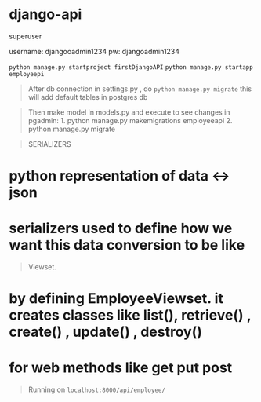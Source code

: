 # django-api

superuser 

username: djangooadmin1234
pw: djangoadmin1234

``` python manage.py startproject firstDjangoAPI ```
``` python manage.py startapp employeepi ```

> After db connection in settings.py , do ``` python manage.py migrate ``` this will add default tables in postgres db

> Then make model in models.py and execute to see changes in pgadmin: 
    1. python manage.py makemigrations employeeapi
    2. python manage.py migrate

> SERIALIZERS
# python representation of data <-> json
# serializers used to define how we want this data conversion to be like

> Viewset.
# by defining EmployeeViewset. it creates classes like list(), retrieve() , create() , update() , destroy()
# for web methods like get put post

> Running on ```localhost:8000/api/employee/```